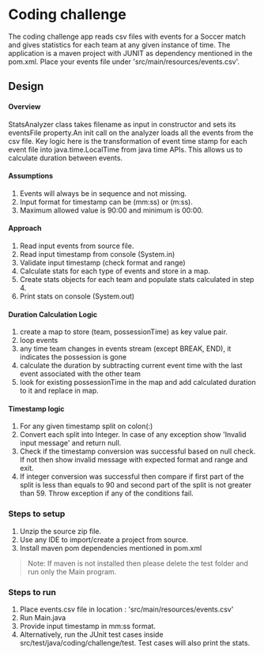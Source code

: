 # Coding challenge
The coding challenge app reads csv files with events for a Soccer match and gives statistics for each team at any given 
instance of time. The application is a maven project with JUNIT as dependency mentioned in the pom.xml. Place your 
events file under 'src/main/resources/events.csv'.

## Design
#### Overview
StatsAnalyzer class takes filename as input in constructor and sets its eventsFile property.An init call on the analyzer
loads all the events from the csv file. Key logic here is the transformation of event time stamp for each event file 
into java.time.LocalTime from java time APIs. This allows us to calculate duration between events.

#### Assumptions
1. Events will always be in sequence and not missing.
2. Input format for timestamp can be (mm:ss) or (m:ss).
3. Maximum allowed value is 90:00 and minimum is 00:00.

#### Approach
1. Read input events from source file.
2. Read input timestamp from console (System.in)
3. Validate input timestamp (check format and range)
4. Calculate stats for each type of events and store in a map.
5. Create stats objects for each team and populate stats calculated in step 4.
6. Print stats on console (System.out)

#### Duration Calculation Logic
1. create a map to store (team, possessionTime) as key value pair.
2. loop events
3. any time team changes in events stream (except BREAK, END), it indicates the possession is gone
4. calculate the duration by subtracting current event time with the last event associated with the other team
5. look for existing possessionTime in the map and add calculated duration to it and replace in map.

#### Timestamp logic
1. For any given timestamp split on colon(:)
2. Convert each split into Integer. In case of any exception show 'Invalid input message' and return null.
3. Check if the timestamp conversion was successful based on null check. If not then show invalid message with expected 
format and range and exit.
4. If integer conversion was successful then compare if first part of the split is less than equals to 90 and second
part of the split is not greater than 59. Throw exception if any of the conditions fail.

### Steps to setup
1. Unzip the source zip file.
2. Use any IDE to import/create a project from source.
3. Install maven pom dependencies mentioned in pom.xml
> Note: If maven is not installed then please delete the test folder and run only the Main program.

### Steps to run
1. Place events.csv file in location : 'src/main/resources/events.csv'
2. Run Main.java
3. Provide input timestamp in mm:ss format.
4. Alternatively, run the JUnit test cases inside src/test/java/coding/challenge/test. Test cases will also print the 
stats.